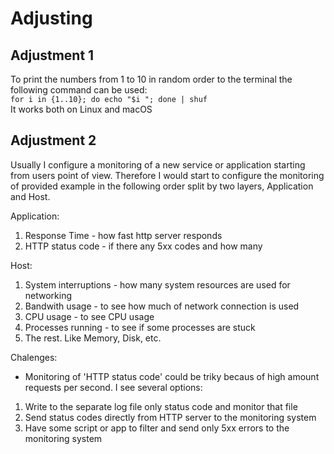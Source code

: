 # Adjusting

## Adjustment 1

To print the numbers from 1 to 10 in random order to the terminal the following command can be used:   
`for i in {1..10}; do echo "$i "; done | shuf`    
It works both on Linux and macOS

## Adjustment 2

Usually I configure a monitoring of a new service or application starting from users point of view. Therefore I would start to configure the monitoring of provided example in the following order split by two layers, Application and Host.

Application:
1. Response Time - how fast http server responds
2. HTTP status code - if there any 5xx codes and how many

Host:
1. System interruptions - how many system resources are used for networking
2. Bandwith usage - to see how much of network connection is used
2. CPU usage - to see CPU usage
3. Processes running - to see if some processes are stuck 
4. The rest. Like Memory, Disk, etc.

Chalenges:

* Monitoring of 'HTTP status code' could be triky becaus of high amount requests per second. I see several options:
1. Write to the separate log file only status code and monitor that file
2. Send status codes directly from HTTP server to the monitoring system
3. Have some script or app to filter and send only 5xx errors to the monitoring system